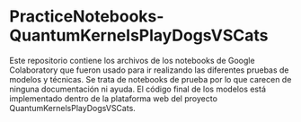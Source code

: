 # PracticeNotebooks-QuantumKernelsPlayDogsVSCats
Este repositorio contiene los archivos de los notebooks de Google Colaboratory que fueron usado para ir realizando las diferentes pruebas de modelos y técnicas. Se trata de notebooks de prueba por lo que carecen de ninguna documentación ni ayuda. El código final de los modelos está implementado dentro de la plataforma web del proyecto QuantumKernelsPlayDogsVSCats.
